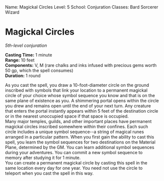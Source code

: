Name: Magickal Circles
Level: 5
School: Conjuration
Classes: Bard
         Sorcerer
         Wizard

# Magickal Circles 
_5th-level conjuration_ 

**Casting Time:** 1 minute    
**Range:** 10 feet    
**Components:** V, M (rare chalks and inks infused with precious gems worth 50 gp, which the spell consumes)    
**Duration:** 1 round 

As you cast the spell, you draw a 10-foot-diameter circle on the ground inscribed with symbols that link your location to a permanent magickal circle of your choice whose symbol sequence you know and that is on the same plane of existence as you. A shimmering portal opens within the circle you drew and remains open until the end of your next turn. Any creature that enters the portal instantly appears within 5 feet of the destination circle or in the nearest unoccupied space if that space is occupied.    
Many major temples, guilds, and other important places have permanent magickal circles inscribed somewhere within their confines. Each such circle includes a unique symbol sequence--a string of magical runes arranged in a particular pattern. When you first gain the ability to cast this spell, you learn the symbol sequences for two destinations on the Material Plane, determined by the GM. You can learn additional symbol sequences during your adventures. You can commit a new symbol sequence to memory after studying it for 1 minute.    
You can create a permanent magickal circle by casting this spell in the same location every day for one year. You need not use the circle to teleport when you cast the spell in this way.